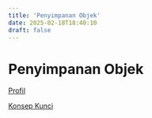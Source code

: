 ```yaml
---
title: 'Penyimpanan Objek'
date: 2025-02-18T18:40:10
draft: false
---
```


# Penyimpanan Objek

[Profil](./profil/)

[Konsep Kunci](./konsep-kunci/)
